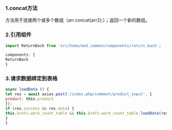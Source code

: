 ### 1.concat方法

方法用于连接两个或多个数组（arr.concat(arr2);）；返回一个新的数组。

### 2.引用组件

<template>
     <return-back></return-back>
</template>

```javascript
import ReturnBack from 'src/home/mod_common/components/return_back';

components: {
ReturnBack
}
```

### 3.请求数据绑定到表格

```javascript
async loadData () {
let res = await axios.post('/index.php/comment/product_input', {
product: this.product
});
if (res.success && res.data) {
this.$refs.work_count_table && this.$refs.work_count_table.loadData(res.data || []);
}
}
```

